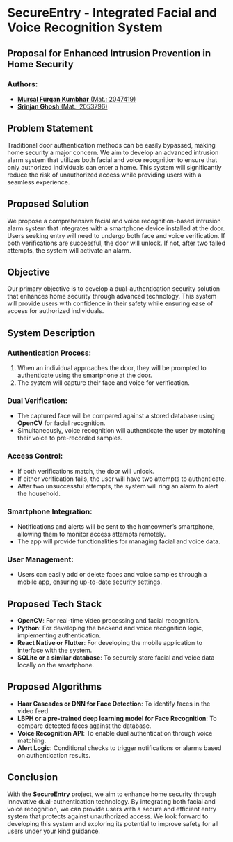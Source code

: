 # SecureEntry - Integrated Facial and Voice Recognition System

## Proposal for Enhanced Intrusion Prevention in Home Security

### Authors:

- [**Mursal Furqan Kumbhar** (Mat.: 2047419)](mailto:kumbhar.2047419@studenti.uniroma1.it "Write an email to Mursal Furqan Kumbhar")
- [**Srinjan Ghosh** (Mat.: 2053796)](mailto:ghosh.2053796@studenti.uniroma1.it "Write an Email to Srinjan Ghosh")

## Problem Statement
Traditional door authentication methods can be easily bypassed, making home security a major concern. We aim to develop an advanced intrusion alarm system that utilizes both facial and voice recognition to ensure that only authorized individuals can enter a home. This system will significantly reduce the risk of unauthorized access while providing users with a seamless experience.

## Proposed Solution
We propose a comprehensive facial and voice recognition-based intrusion alarm system that integrates with a smartphone device installed at the door. Users seeking entry will need to undergo both face and voice verification. If both verifications are successful, the door will unlock. If not, after two failed attempts, the system will activate an alarm.

## Objective
Our primary objective is to develop a dual-authentication security solution that enhances home security through advanced technology. This system will provide users with confidence in their safety while ensuring ease of access for authorized individuals.

## System Description
### Authentication Process:
1. When an individual approaches the door, they will be prompted to authenticate using the smartphone at the door.
2. The system will capture their face and voice for verification.

### Dual Verification:
- The captured face will be compared against a stored database using **OpenCV** for facial recognition.
- Simultaneously, voice recognition will authenticate the user by matching their voice to pre-recorded samples.

### Access Control:
- If both verifications match, the door will unlock.
- If either verification fails, the user will have two attempts to authenticate.
- After two unsuccessful attempts, the system will ring an alarm to alert the household.

### Smartphone Integration:
- Notifications and alerts will be sent to the homeowner’s smartphone, allowing them to monitor access attempts remotely.
- The app will provide functionalities for managing facial and voice data.

### User Management:
- Users can easily add or delete faces and voice samples through a mobile app, ensuring up-to-date security settings.

## Proposed Tech Stack
- **OpenCV**: For real-time video processing and facial recognition.
- **Python**: For developing the backend and voice recognition logic, implementing authentication.
- **React Native or Flutter**: For developing the mobile application to interface with the system.
- **SQLite or a similar database**: To securely store facial and voice data locally on the smartphone.

## Proposed Algorithms
- **Haar Cascades or DNN for Face Detection**: To identify faces in the video feed.
- **LBPH or a pre-trained deep learning model for Face Recognition**: To compare detected faces against the database.
- **Voice Recognition API**: To enable dual authentication through voice matching.
- **Alert Logic**: Conditional checks to trigger notifications or alarms based on authentication results.

## Conclusion
With the **SecureEntry** project, we aim to enhance home security through innovative dual-authentication technology. By integrating both facial and voice recognition, we can provide users with a secure and efficient entry system that protects against unauthorized access. We look forward to developing this system and exploring its potential to improve safety for all users under your kind guidance.

